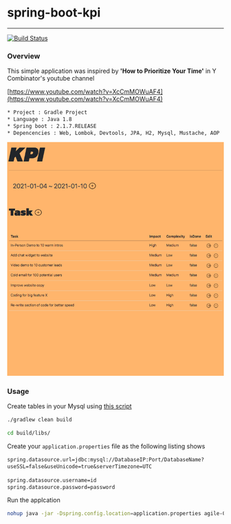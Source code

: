 # spring-boot-kpi 
---
[![Build Status](https://travis-ci.org/rakjido/spring-boot-kpi.svg?branch=master)](https://travis-ci.org/rakjido/spring-boot-kpi)



### Overview

This simple application was inspired by __'How to Prioritize Your Time'__ in Y Combinator's youtube channel

[https://www.youtube.com/watch?v=XcCmMOWuAF4](https://www.youtube.com/watch?v=XcCmMOWuAF4)





```
* Project : Gradle Project
* Language : Java 1.8
* Spring boot : 2.1.7.RELEASE
* Depencencies : Web, Lombok, Devtools, JPA, H2, Mysql, Mustache, AOP
```


![main](/doc/spring-boot-kpi.png)

### Usage

Create tables in your Mysql using [this script](https://github.com/rakjido/spring-boot-kpi/blob/master/doc/table.ddl)



```bash
./gradlew clean build
```

```bash
cd build/libs/
```

Create your ```application.properties``` file as the following listing shows

```
spring.datasource.url=jdbc:mysql://DatabaseIP:Port/DatabaseName?useSSL=false&useUnicode=true&serverTimezone=UTC

spring.datasource.username=id
spring.datasource.password=password
```



Run the applcation

```bash
nohup java -jar -Dspring.config.location=application.properties agile-0.0.1-SNAPSHOT.jar &
```



